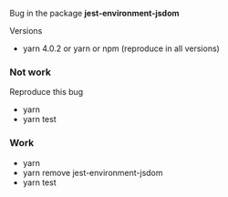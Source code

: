 Bug in the package **jest-environment-jsdom**

Versions
* yarn 4.0.2 or yarn or npm (reproduce in all versions)

### Not work
Reproduce this bug
* yarn
* yarn test

### Work
* yarn
* yarn remove jest-environment-jsdom
* yarn test
